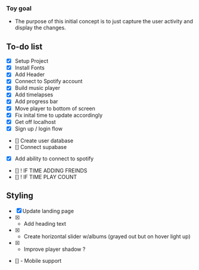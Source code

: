 ### Toy goal
 
 - The purpose of this initial concept is to just capture the user activity and display the changes. 

## To-do list

- [x] Setup Project 
- [x] Install Fonts 
- [x] Add Header
- [x] Connect to Spotify account
- [x] Build music player 
- [x] Add timelapses
- [x] Add progress bar 
- [x] Move player to bottom of screen
- [x] Fix inital time to update accordingly
- [x] Get off localhost 
- [x]  Sign up / login flow
- []  Create user database
- []  Connect supabase
- [x]  Add ability to connect to spotify
- []  ! IF TIME ADDING FREINDS 
- []  ! IF TIME PLAY COUNT

## Styling

- [x] Update landing page
- [x] - Add heading text
- [x] - Create horizontal slider w/albums (grayed out but on hover light up)
- [x] - Improve player shadow ? 
- []  - Mobile support 